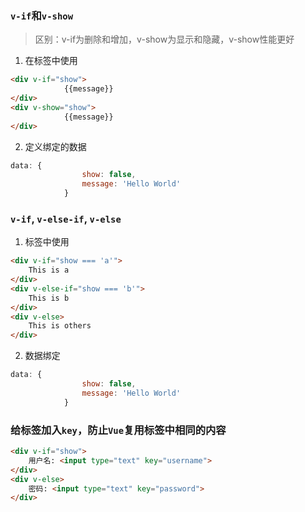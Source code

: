 ### `v-if`和`v-show`

> 区别：v-if为删除和增加，v-show为显示和隐藏，v-show性能更好

1. 在标签中使用

```html
<div v-if="show">
            {{message}}
</div>
<div v-show="show">
            {{message}}
</div>
```

2. 定义绑定的数据

```js
data: {
                show: false,
                message: 'Hello World'
            }
```

### `v-if`, `v-else-if`, `v-else`

1. 标签中使用

```html
<div v-if="show === 'a'">
	This is a
</div>
<div v-else-if="show === 'b'">
	This is b
</div>
<div v-else>
	This is others
</div>
```

2. 数据绑定

```js
data: {
                show: false,
                message: 'Hello World'
            }
```

### 给标签加入`key`，防止`Vue`复用标签中相同的内容

```html
<div v-if="show">
	用户名: <input type="text" key="username">
</div>
<div v-else>
	密码: <input type="text" key="password">
</div>
```



